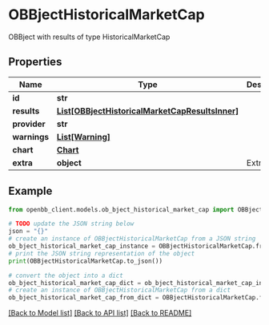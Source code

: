 # OBBjectHistoricalMarketCap

OBBject with results of type HistoricalMarketCap

## Properties

Name | Type | Description | Notes
------------ | ------------- | ------------- | -------------
**id** | **str** |  | [optional] 
**results** | [**List[OBBjectHistoricalMarketCapResultsInner]**](OBBjectHistoricalMarketCapResultsInner.md) |  | [optional] 
**provider** | **str** |  | [optional] 
**warnings** | [**List[Warning]**](Warning.md) |  | [optional] 
**chart** | [**Chart**](Chart.md) |  | [optional] 
**extra** | **object** | Extra info. | [optional] 

## Example

```python
from openbb_client.models.ob_bject_historical_market_cap import OBBjectHistoricalMarketCap

# TODO update the JSON string below
json = "{}"
# create an instance of OBBjectHistoricalMarketCap from a JSON string
ob_bject_historical_market_cap_instance = OBBjectHistoricalMarketCap.from_json(json)
# print the JSON string representation of the object
print(OBBjectHistoricalMarketCap.to_json())

# convert the object into a dict
ob_bject_historical_market_cap_dict = ob_bject_historical_market_cap_instance.to_dict()
# create an instance of OBBjectHistoricalMarketCap from a dict
ob_bject_historical_market_cap_from_dict = OBBjectHistoricalMarketCap.from_dict(ob_bject_historical_market_cap_dict)
```
[[Back to Model list]](../README.md#documentation-for-models) [[Back to API list]](../README.md#documentation-for-api-endpoints) [[Back to README]](../README.md)



